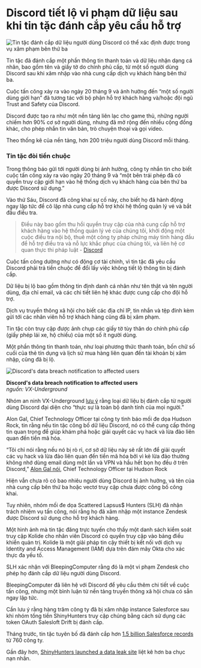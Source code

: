 # Discord tiết lộ vi phạm dữ liệu sau khi tin tặc đánh cắp yêu cầu hỗ trợ

![Tin tặc đánh cắp dữ liệu người dùng Discord có thể xác định được trong vụ xâm phạm bên thứ ba](https://www.bleepstatic.com/content/hl-images/2020/11/13/Discord-headpic.jpg)

Tin tặc đã đánh cắp một phần thông tin thanh toán và dữ liệu nhận dạng cá nhân, bao gồm tên và giấy tờ do chính phủ cấp, từ một số người dùng Discord sau khi xâm nhập vào nhà cung cấp dịch vụ khách hàng bên thứ ba.

Cuộc tấn công xảy ra vào ngày 20 tháng 9 và ảnh hưởng đến “một số người dùng giới hạn” đã tương tác với bộ phận hỗ trợ khách hàng và/hoặc đội ngũ Trust and Safety của Discord.

Discord được tạo ra như một nền tảng liên lạc cho game thủ, những người chiếm hơn 90% cơ sở người dùng, nhưng đã mở rộng đến nhiều cộng đồng khác, cho phép nhắn tin văn bản, trò chuyện thoại và gọi video.

Theo thống kê của nền tảng, hơn 200 triệu người dùng Discord mỗi tháng.

### Tin tặc đòi tiền chuộc

Trong thông báo gửi tới người dùng bị ảnh hưởng, công ty nhắn tin cho biết cuộc tấn công xảy ra vào ngày 20 tháng 9 và “một bên trái phép đã có quyền truy cập giới hạn vào hệ thống dịch vụ khách hàng của bên thứ ba được Discord sử dụng.”

Vào thứ Sáu, Discord đã công khai sự cố này, cho biết họ đã hành động ngay lập tức để cô lập nhà cung cấp hỗ trợ khỏi hệ thống quản lý vé và bắt đầu điều tra.

> Điều này bao gồm thu hồi quyền truy cập của nhà cung cấp hỗ trợ khách hàng vào hệ thống quản lý vé của chúng tôi, khởi động một cuộc điều tra nội bộ, thuê một công ty pháp chứng máy tính hàng đầu để hỗ trợ điều tra và nỗ lực khắc phục của chúng tôi, và liên hệ cơ quan thực thi pháp luật - [Discord](https://discord.com/press-releases/update-on-security-incident-involving-third-party-customer-service)

Cuộc tấn công dường như có động cơ tài chính, vì tin tặc đã yêu cầu Discord phải trả tiền chuộc để đổi lấy việc không tiết lộ thông tin bị đánh cắp.

Dữ liệu bị lộ bao gồm thông tin định danh cá nhân như tên thật và tên người dùng, địa chỉ email, và các chi tiết liên hệ khác được cung cấp cho đội hỗ trợ.

Dịch vụ truyền thông xã hội cho biết các địa chỉ IP, tin nhắn và tệp đính kèm gửi tới các nhân viên hỗ trợ khách hàng cũng đã bị xâm phạm.

Tin tặc còn truy cập được ảnh chụp các giấy tờ tùy thân do chính phủ cấp (giấy phép lái xe, hộ chiếu) của một số ít người dùng.

Một phần thông tin thanh toán, như loại phương thức thanh toán, bốn chữ số cuối của thẻ tín dụng và lịch sử mua hàng liên quan đến tài khoản bị xâm nhập, cũng đã bị lộ.

![Discord's data breach notification to affected users](https://www.bleepstatic.com/images/news/u/1100723/Discord_breach_Sept2025.jpeg)

**Discord's data breach notification to affected users**  
_nguồn: VX-Underground_

Nhóm an ninh VX-Underground [lưu ý](https://x.com/vxunderground/status/1974243103990014154) rằng loại dữ liệu bị đánh cắp từ người dùng Discord đại diện cho “thực sự là toàn bộ danh tính của mọi người.”

Alon Gal, Chief Technology Officer tại công ty tình báo mối đe dọa Hudson Rock, tin rằng nếu tin tặc công bố dữ liệu Discord, nó có thể cung cấp thông tin quan trọng để giúp khám phá hoặc giải quyết các vụ hack và lừa đảo liên quan đến tiền mã hóa.

“Tôi chỉ nói rằng nếu nó bị rò rỉ, cơ sở dữ liệu này sẽ rất lớn để giải quyết các vụ hack và lừa đảo liên quan đến tiền mã hóa bởi vì kẻ lừa đảo thường không nhớ dùng email dùng một lần và VPN và hầu hết bọn họ đều ở trên Discord,” [Alon Gal nói](https://www.linkedin.com/feed/update/urn:li:activity:7380074436323880960/), Chief Technology Officer tại Hudson Rock

Hiện vẫn chưa rõ có bao nhiêu người dùng Discord bị ảnh hưởng, và tên của nhà cung cấp bên thứ ba hoặc vectơ truy cập chưa được công bố công khai.

Tuy nhiên, nhóm mối đe dọa Scattered Lapsus$ Hunters (SLH) đã nhận trách nhiệm vụ tấn công, nói rằng họ đã xâm nhập một instance Zendesk được Discord sử dụng cho hỗ trợ khách hàng.

Một hình ảnh mà tin tặc đăng trực tuyến cho thấy một danh sách kiểm soát truy cập Kolide cho nhân viên Discord có quyền truy cập vào bảng điều khiển quản trị. Kolide là một giải pháp tin cậy thiết bị kết nối với dịch vụ Identity and Access Management (IAM) dựa trên đám mây Okta cho xác thực đa yếu tố.

SLH xác nhận với BleepingComputer rằng đó là một vi phạm Zendesk cho phép họ đánh cắp dữ liệu người dùng Discord.

BleepingComputer đã liên hệ với Discord để yêu cầu thêm chi tiết về cuộc tấn công, nhưng một bình luận từ nền tảng truyền thông xã hội chưa có sẵn ngay lập tức.

Cần lưu ý rằng hàng trăm công ty đã bị xâm nhập instance Salesforce sau khi nhóm tống tiền ShinyHunters truy cập chúng bằng cách sử dụng các token OAuth Salesloft Drift bị đánh cắp.

Tháng trước, tin tặc tuyên bố đã đánh cắp hơn [1.5 billion Salesforce records](https://www.bleepingcomputer.com/news/security/shinyhunters-claims-15-billion-salesforce-records-stolen-in-drift-hacks/) từ 760 công ty.

Gần đây hơn, [ShinyHunters launched a data leak site](https://www.bleepingcomputer.com/news/security/shinyhunters-starts-leaking-data-stolen-in-salesforce-attacks/) liệt kê hơn ba chục nạn nhân.